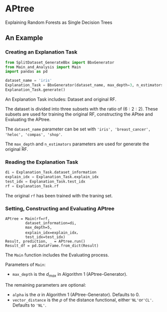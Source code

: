 # APtree
Explaining Random Forests as Single Decision Trees

## An Example
### Creating an Explanation Task
```python
from SplitDataset_GenerateBbx import BbxGenerator
from Main_and_Analysis import Main
import pandas as pd

dataset_name = 'iris'
Explanation_Task = BbxGenerator(dataset_name, max_depth=3, n_estimators=10)
Explanation_Task.generate()
```
An Explanation Task includes: Dataset and original RF.

The dataset is divided into three subsets with the ratio of $(6:2:2)$.
These subsets are used for training the original RF, constructing the APtee and Evaluating the APtree.

The `dataset_name` parameter can be set with `'iris', 'breast_cancer', 'heloc', 'compas', 'shop'`.


The `max_depth` and `n_estimators` parameters are used for generate the original RF.


### Reading the Explanation Task
```python
di = Explanation_Task.dataset_information
explain_idx = Explanation_Task.explain_idx
test_idx = Explanation_Task.test_idx
rf = Explanation_Task.rf
```
The original `rf` has been trained with the traning set. 

### Setting, Constructing and Evaluating APtree
```
APtree = Main(rf=rf,
         dataset_information=di,
         max_depth=5,
         explain_idx=explain_idx，
         test_idx=test_idx)
Result, prediction, _ = APtree.run()
Result_df = pd.DataFrame.from_dict(Result)
```
The `Main` function includes the Evaluating process.

Parameters of `Main`:
- `max_depth` is the $d_{max}$ in Algorithm 1 (APtree-Generator).

The remaining parameters are optional:
- `alpha` is the $\alpha$ in Algorithm 1 (APtree-Generator). Defaults to 0.
- `vector_distance` is the $\rho$ of the distance functional, either`'NL'`or`'CL'`. Defaults to `'NL'`.

